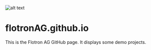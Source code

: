 ![alt text](https://image.jimcdn.com/app/cms/image/transf/dimension=320x10000:format=png/path/s6d156d0cd3752809/image/i65ac730e8882b2d5/version/1540966578/image.png)
# flotronAG.github.io

This is the Flotron AG GitHub page. It displays some demo projects.
